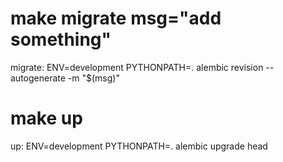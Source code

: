 # make migrate msg="add something"
migrate:
	ENV=development PYTHONPATH=. alembic revision --autogenerate -m "$(msg)"

# make up
up:
	ENV=development PYTHONPATH=. alembic upgrade head
